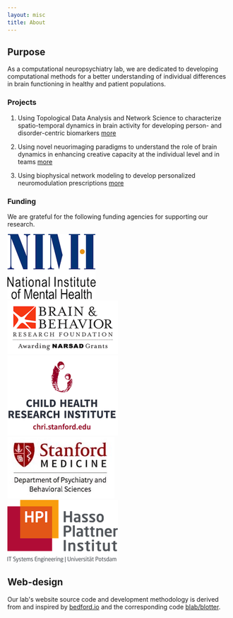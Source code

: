 ```yaml
---
layout: misc
title: About
---
```


## Purpose

As a computational neuropsychiatry lab, we are dedicated to developing computational methods for a better understanding of individual differences in brain functioning in healthy and patient populations. 

### Projects
1. Using Topological Data Analysis and Network Science to characterize spatio-temporal dynamics in brain activity for developing person- and disorder-centric biomarkers [more](../../projects/saggar-tda-mapper-cme/)

2. Using novel neuorimaging paradigms to understand the role of brain dynamics in enhancing creative capacity at the individual level and in teams [more](../../projects/saggar-creativity)

3. Using biophysical network modeling to develop personalized neuromodulation prescriptions [more](../../projects/bio-physical-modeling)

### Funding
We are grateful for the following funding agencies for supporting our research.
<div class="row">
<div class="col-md-3">
    <img src="../../images/about/nimh-logo.png" class="img-responsive pull-left">
</div>
<div class="col-md-3">
    <img src="../../images/about/bbrf-logo.png" class="img-responsive pull-left">
</div>
<div class="col-md-3">
    <img src="../../images/about/chri-logo.png" class="img-responsive pull-left">
</div>
</div>
<div class="row">
<div class="col-md-3">
    <img src="../../images/about/dept-logo.png" class="img-responsive pull-left">
</div>
<div class="col-md-3">
    <img src="../../images/about/hpi-logo.png" class="img-responsive pull-right">
</div>
</div>

## Web-design
Our lab's website source code and development methodology is derived from and inspired by [bedford.io](http://bedford.io) and the corresponding code [blab/blotter](https://github.com/blab/blotter).

